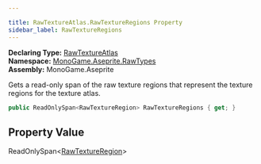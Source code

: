 ```yaml
---

title: RawTextureAtlas.RawTextureRegions Property
sidebar_label: RawTextureRegions
---
```

**Declaring Type:** [RawTextureAtlas](../)  
**Namespace:** [MonoGame.Aseprite.RawTypes](../../)  
**Assembly:** MonoGame.Aseprite

Gets a read\-only span of the raw texture regions that represent the texture regions for the texture atlas.

```csharp
public ReadOnlySpan<RawTextureRegion> RawTextureRegions { get; }
```

## Property Value

ReadOnlySpan\<[RawTextureRegion](../../RawTextureRegion/)\>


